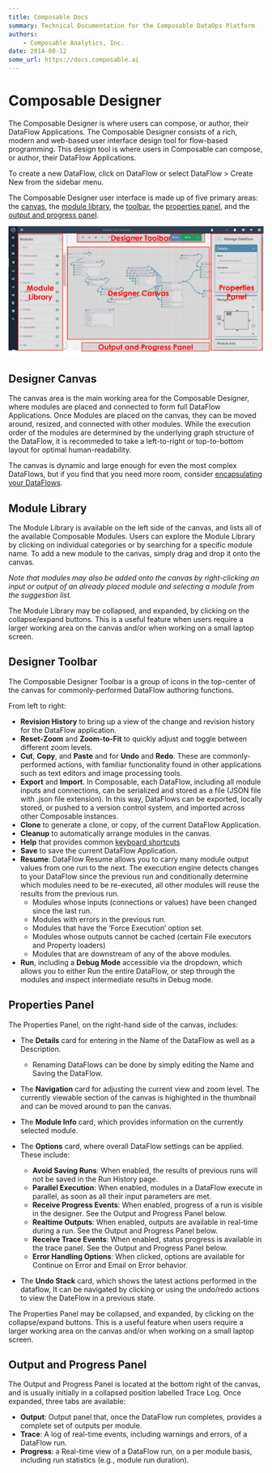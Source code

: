 ```yaml
---
title: Composable Docs
summary: Technical Documentation for the Composable DataOps Platform
authors:
    - Composable Analytics, Inc.
date: 2014-08-12
some_url: https://docs.composable.ai
---
```


# Composable Designer

The Composable Designer is where users can compose, or author, their DataFlow Applications. The Composable Designer consists of a rich, modern and web-based user interface design tool for flow-based programming. This design tool is where users in Composable can compose, or author, their DataFlow Applications.

To create a new DataFlow, click on DataFlow or select DataFlow > Create New from the sidebar menu.

The Composable Designer user interface is made up of five primary areas: the [canvas](#designer-canvas), the [module library](#module-library), the [toolbar](#Designer-toolbar), the [properties panel](#properties-panel), and the [output and progress panel](#output-and-progress-panel).


![Composable DataFlow Application](img/03.02.Img_1.png)


## Designer Canvas

The canvas area is the main working area for the Composable Designer, where modules are placed and connected to form full DataFlow Applications. Once Modules are placed on the canvas, they can be moved around, resized, and connected with other modules. While the execution order of the modules are determined by the underlying graph structure of the DataFlow, it is recommeded to take a left-to-right or top-to-bottom layout for optimal human-readability.

The canvas is dynamic and large enough for even the most complex DataFlows, but if you find that you need more room, consider [encapsulating your DataFlows](./03.KeyBoard-Shortcuts.md).

## Module Library

The Module Library is available on the left side of the canvas, and lists all of the available Composable Modules. Users can explore the Module Library by clicking on individual categories or by searching for a specific module name. To add a new module to the canvas, simply drag and drop it onto the canvas.

*Note that modules may also be added onto the canvas by right-clicking an input or output of an already placed module and selecting a module from the suggestion list.*

The Module Library may be collapsed, and expanded, by clicking on the collapse/expand buttons. This is a useful feature when users require a larger working area on the canvas and/or when working on a small laptop screen.

## Designer Toolbar

The Composable Designer Toolbar is a group of icons in the top-center of the canvas for commonly-performed DataFlow authoring functions.

From left to right:

- **Revision History** to bring up a view of the change and revision history for the DataFlow application.
- **Reset-Zoom** and **Zoom-to-Fit** to quickly adjust and toggle between different zoom levels. 
- **Cut**, **Copy**, and **Paste** and for **Undo** and **Redo**. These are commonly-performed actions, with familiar functionality found in other applications such as text editors and image processing tools.
- **Export** and **Import**. In Composable, each DataFlow, including all module inputs and connections, can be serialized and stored as a file (JSON file with .json file extension). In this way, DataFlows can be exported, locally stored, or pushed to a version control system, and imported across other Composable instances.
- **Clone** to generate a clone, or copy, of the current DataFlow Application.
- **Cleanup** to automatically arrange modules in the canvas.
- **Help** that provides common [keyboard shortcuts](./03.KeyBoard-Shortcuts.md)
- **Save** to save the current DataFlow Application.
- **Resume**: DataFlow Resume allows you to carry many module output values from one run to the next. The execution engine detects changes to your DataFlow since the previous run and conditionally determine which modules need to be re-executed, all other modules will reuse the results from the previous run.
  - Modules whose inputs (connections or values) have been changed since the last run.
  - Modules with errors in the previous run.
  - Modules that have the ‘Force Execution’ option set.
  - Modules whose outputs cannot be cached (certain File executors and Property loaders)
  - Modules that are downstream of any of the above modules.
- **Run**, including a **Debug Mode** accessible via the dropdown, which allows you to either Run the entire DataFlow, or step through the modules and inspect intermediate results in Debug mode.

## Properties Panel

The Properties Panel, on the right-hand side of the canvas, includes:

- The **Details** card for entering in the Name of the DataFlow as well as a Description.

  - Renaming DataFlows can be done by simply editing the Name and Saving the DataFlow.

- The **Navigation** card for adjusting the current view and zoom level. The currently viewable section of the canvas is highighted in the thumbnail and can be moved around to pan the canvas.

- The **Module Info** card, which provides information on the currently selected module.

- The **Options** card, where overall DataFlow settings can be applied. These include:

  - **Avoid Saving Runs**: When enabled, the results of previous runs will not be saved in the Run History page.
  - **Parallel Execution**: When enabled, modules in a DataFlow execute in parallel, as soon as all their input parameters are met.
  - **Receive Progress Events**: When enabled, progress of a run is visible in the designer. See the Output and Progress Panel below.
  - **Realtime Outputs**: When enabled, outputs are available in real-time during a run.  See the Output and Progress Panel below.
  - **Receive Trace Events**: When enabled, status progress is available in the trace panel.  See the Output and Progress Panel below.
  - **Error Handling Options**: When clicked, options are available for Continue on Error and Email on Error behavior.
- The **Undo Stack** card, which shows the latest actions performed in the dataflow, It can be navigated by clicking or using the undo/redo actions to view the DateFlow in a previous state. 

The Properties Panel may be collapsed, and expanded, by clicking on the collapse/expand buttons. This is a useful feature when users require a larger working area on the canvas and/or when working on a small laptop screen.

## Output and Progress Panel

The Output and Progress Panel is located at the bottom right of the canvas, and is usually initially in a collapsed position labelled Trace Log. Once expanded, three tabs are available:

- **Output**: Output panel that, once the DataFlow run completes, provides a complete set of outputs per module.
- **Trace**: A log of real-time events, including warnings and errors, of a DataFlow run.
- **Progress**: a Real-time view of a DataFlow run, on a per module basis, including run statistics (e.g., module run duration).